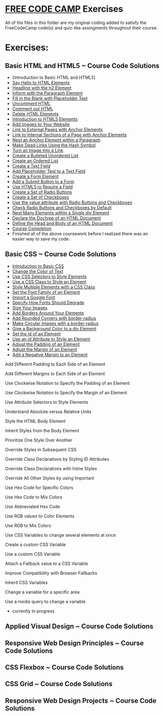 # [FREE CODE CAMP](https://www.freecodecamp.org) Exercises


All of the files in this folder are my original coding added to satisfy the FreeCodeCamp code(s) and quiz-like assingments throughout their course. 

# Exercises:

## Basic HTML and HTML5  ~ Course Code Solutions
* [Introduction to Basic HTML and HTML5]
* [Say Hello to HTML Elements](https://github.com/EO4wellness/T-I-L/blob/main/HTML/free-code-camp-org/exercise-solutions/say-hello-to-html-elements.html)
* [Headline with the h2 Element](https://github.com/EO4wellness/T-I-L/blob/main/HTML/free-code-camp-org/exercise-solutions/headline-with-the-h2-element.html)
* [Inform with the Paragraph Element](https://github.com/EO4wellness/T-I-L/blob/main/HTML/free-code-camp-org/exercise-solutions/inform-with-the-paragraph-element.html)
* [Fill in the Blank with Placeholder Text](https://github.com/EO4wellness/T-I-L/blob/main/HTML/free-code-camp-org/exercise-solutions/fill-in-the-blank-with-placeholder-text.html)
* [Uncomment HTML](https://github.com/EO4wellness/T-I-L/blob/main/HTML/free-code-camp-org/exercise-solutions/uncomment-html.html)
* [Comment out HTML](https://github.com/EO4wellness/T-I-L/blob/main/HTML/free-code-camp-org/exercise-solutions/comment-out-html.html)
* [Delete HTML Elements](https://github.com/EO4wellness/T-I-L/blob/main/HTML/free-code-camp-org/exercise-solutions/delete-html-elements.html)
* [Introduction to HTML5 Elements](https://github.com/EO4wellness/T-I-L/blob/main/HTML/free-code-camp-org/exercise-solutions/introduction-to-html5-elements.html)
* [Add Images to Your Website](https://github.com/EO4wellness/T-I-L/blob/main/HTML/free-code-camp-org/exercise-solutions/add-images-to-your-website.html)
* [Link to External Pages with Anchor Elements](https://github.com/EO4wellness/T-I-L/blob/main/HTML/free-code-camp-org/exercise-solutions/link-to-external-pages-with-anchor-elements.html)
* [Link to Internal Sections of a Page with Anchor Elements](https://github.com/EO4wellness/T-I-L/blob/main/HTML/free-code-camp-org/exercise-solutions/link-to-internal-sections-of-a-page-with-anchor-elements.html)
* [Nest an Anchor Element within a Paragraph](https://github.com/EO4wellness/T-I-L/blob/main/HTML/free-code-camp-org/exercise-solutions/nest-an-anchor-element-within-a-paragraph.html)
* [Make Dead Links Using the Hash Symbol](https://github.com/EO4wellness/T-I-L/blob/main/HTML/free-code-camp-org/exercise-solutions/make-dead-links-using-the-hash-symbol.html)
* [Turn an Image into a Link](https://github.com/EO4wellness/T-I-L/blob/main/HTML/free-code-camp-org/exercise-solutions/turn-an-image-into-a-link.html)
* [Create a Bulleted Unordered List](#)
* [Create an Ordered List](#)
* [Create a Text Field](#)
* [Add Placeholder Text to a Text Field](#)
* [Create a Form Element](#)
* [Add a Submit Button to a Form](#)
* [Use HTML5 to Require a Field](#)
* [Create a Set of Radio Buttons](#)
* [Create a Set of Checkboxes](#)
* [Use the value attribute with Radio Buttons and Checkboxes](#)
* [Check Radio Buttons and Checkboxes by Default](#)
* [Nest Many Elements within a Single div Element](#)
* [Declare the Doctype of an HTML Document](#)
* [Define the Head and Body of an HTML Document](#)
* [Course Completion](#)
* Finished all of the above coursework before I realized there was an easier way to save my code. 

## Basic CSS ~ Course Code Solutions
* [Introduction to Basic CSS](https://github.com/EO4wellness/T-I-L/blob/main/HTML/free-code-camp-org/basic-css.md)
* [Change the Color of Text](https://github.com/EO4wellness/T-I-L/blob/main/HTML/free-code-camp-org/exercise-solutions/change-the-color-of-text.html)
* [Use CSS Selectors to Style Elements](https://github.com/EO4wellness/T-I-L/blob/main/HTML/free-code-camp-org/exercise-solutions/use-css-selectors-to-style-elements.html)
* [Use a CSS Class to Style an Element](https://github.com/EO4wellness/T-I-L/blob/main/HTML/free-code-camp-org/exercise-solutions/change-the-font-size-of-an-element.html)
* [Style Multiple Elements with a CSS Class](https://github.com/EO4wellness/T-I-L/blob/main/HTML/free-code-camp-org/exercise-solutions/style-multiple-elements-with-a-css-class.html)
* [Set the Font Family of an Element](https://github.com/EO4wellness/T-I-L/blob/main/HTML/free-code-camp-org/exercise-solutions/set-the-font-family-of-an-element.html)
* [Import a Google Font](https://github.com/EO4wellness/T-I-L/blob/main/HTML/free-code-camp-org/exercise-solutions/import-a-google-font.html)
* [Specify How Fonts Should Degrade](https://github.com/EO4wellness/T-I-L/blob/main/HTML/free-code-camp-org/exercise-solutions/)
* [Size Your Images](https://github.com/EO4wellness/T-I-L/blob/main/HTML/free-code-camp-org/exercise-solutions/add-borders-around-your-elements.html)
* [Add Borders Around Your Elements](https://github.com/EO4wellness/T-I-L/blob/main/HTML/free-code-camp-org/exercise-solutions/add-borders-around-your-elements.html)
* [Add Rounded Corners with border-radius](https://github.com/EO4wellness/T-I-L/blob/main/HTML/free-code-camp-org/exercise-solutions/add-rounded-corners-with-border-radius.html)
* [Make Circular Images with a border-radius](https://github.com/EO4wellness/T-I-L/blob/main/HTML/free-code-camp-org/exercise-solutions/make-circular-images-with-a-border-radius.html)
* [Give a Background Color to a div Element](https://github.com/EO4wellness/T-I-L/blob/main/HTML/free-code-camp-org/exercise-solutions/give-a-background-color-to-a-div-element.html)
* [Set the id of an Element](https://github.com/EO4wellness/T-I-L/blob/main/HTML/free-code-camp-org/exercise-solutions/set-the-id-of-an-element.html)
* [Use an id Attribute to Style an Element](https://github.com/EO4wellness/T-I-L/blob/main/HTML/free-code-camp-org/exercise-solutions/use-an-id-attribute-to-style-an-element.html)
* [Adjust the Padding of an Element](https://github.com/EO4wellness/T-I-L/blob/main/HTML/free-code-camp-org/exercise-solutions/adjust-the-padding-of-an-element.html)
* [Adjust the Margin of an Element](https://github.com/EO4wellness/T-I-L/blob/main/HTML/free-code-camp-org/exercise-solutions/adjust-the-margin-of-an-element.html)
* [Add a Negative Margin to an Element](https://github.com/EO4wellness/T-I-L/blob/main/HTML/free-code-camp-org/exercise-solutions/add-a-negative-margin-to-an-element.html)





Add Different Padding to Each Side of an Element





Add Different Margins to Each Side of an Element





Use Clockwise Notation to Specify the Padding of an Element




Use Clockwise Notation to Specify the Margin of an Element





Use Attribute Selectors to Style Elements





Understand Absolute versus Relative Units




Style the HTML Body Element




Inherit Styles from the Body Element





Prioritize One Style Over Another





Override Styles in Subsequent CSS





Override Class Declarations by Styling ID Attributes




Override Class Declarations with Inline Styles





Override All Other Styles by using Important





Use Hex Code for Specific Colors



Use Hex Code to Mix Colors





Use Abbreviated Hex Code





Use RGB values to Color Elements




Use RGB to Mix Colors





Use CSS Variables to change several elements at once





Create a custom CSS Variable





Use a custom CSS Variable





Attach a Fallback value to a CSS Variable





Improve Compatibility with Browser Fallbacks





Inherit CSS Variables





Change a variable for a specific area





Use a media query to change a variable






* currently in progress 


## Applied Visual Design ~ Course Code Solutions


## Responsive Web Design Principles ~ Course Code Solutions


## CSS Flexbox ~ Course Code Solutions


## CSS Grid ~ Course Code Solutions


## Responsive Web Design Projects  ~ Course Code Solutions


   

